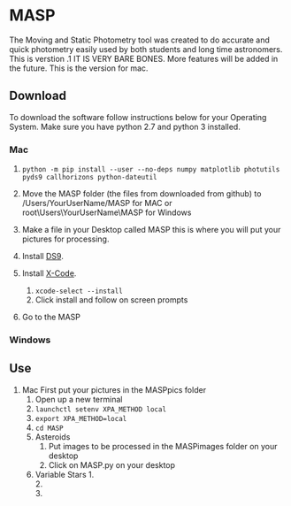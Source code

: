 # MASP
The Moving and Static Photometry tool was created to do accurate and quick photometry easily used by both students and long time astronomers. This is verstion .1 IT IS VERY BARE BONES. More features will be added in the future. This is the version for mac. 
## Download
To download the software follow instructions below for your Operating System. Make sure you have python 2.7 and python 3 installed.
### Mac
1. ```python -m pip install --user --no-deps numpy matplotlib photutils pyds9 callhorizons python-dateutil```

2. Move the MASP folder (the files from downloaded from github) to /Users/YourUserName/MASP for MAC or root\Users\YourUserName\MASP for Windows

3. Make a file in your Desktop called MASP this is where you will put your pictures for processing.

4. Install [DS9](http://www.example.com/).

5. Install [X-Code]().
	1. ```xcode-select --install```
	2. Click install and follow on screen prompts

6. Go to the MASP
### Windows


## Use
1.	Mac
First put your pictures in the MASPpics folder
	1.	Open up a new terminal
	2.	```launchctl setenv XPA_METHOD local```
	3.	```export XPA_METHOD=local```
	4.	```cd MASP```
	5.	Asteroids
		1.	Put images to be processed in the MASPimages folder on your desktop
		2.	Click on MASP.py on your desktop
	6.	Variable Stars
		1.	
		2.	
		3.	
